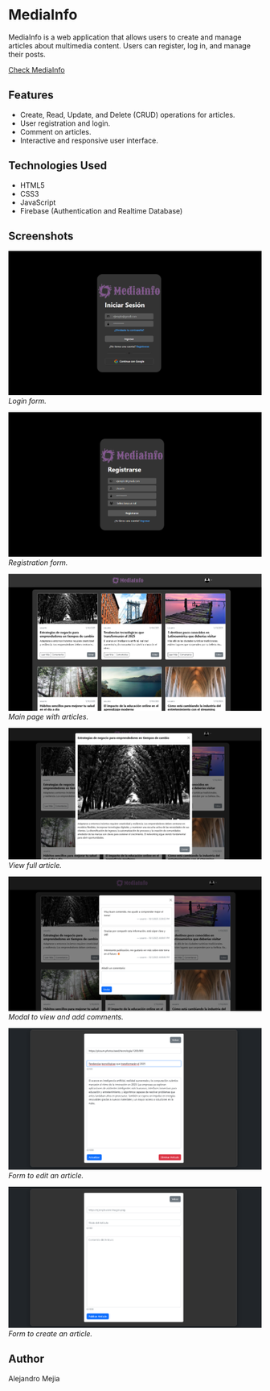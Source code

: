 # MediaInfo

MediaInfo is a web application that allows users to create and manage articles about multimedia content. Users can register, log in, and manage their posts.

[Check MediaInfo](https://alejandromejiar.github.io/MediaInfo/)

## Features

- Create, Read, Update, and Delete (CRUD) operations for articles.
- User registration and login.
- Comment on articles.
- Interactive and responsive user interface.

## Technologies Used

- HTML5
- CSS3
- JavaScript
- Firebase (Authentication and Realtime Database)

## Screenshots

![Login](images/2.png)
_Login form._

![Register](images/1.png)
_Registration form._

![Main Page](images/3.png)
_Main page with articles._

![View of all articles.](images/4.png)
_View full article._

![Comments](images/5.png)
_Modal to view and add comments._

![Edit Article](images/6.png)
_Form to edit an article._

![Create Article](images/7.png)
_Form to create an article._

## Author

Alejandro Mejia
